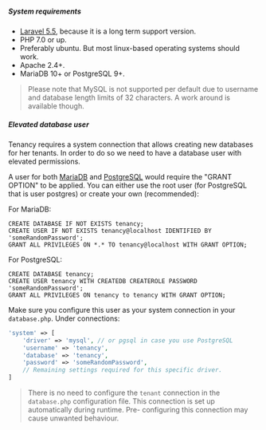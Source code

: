 ##### System requirements

- [Laravel 5.5](https://laravel.com/docs/5.5), because it is a long term support version.
- PHP 7.0 or up.
- Preferably ubuntu. But most linux-based operating systems should work.
- Apache 2.4+.
- MariaDB 10+ or PostgreSQL 9+.

> Please note that MySQL is not supported per default due to username and database length limits
of 32 characters. A work around is available though.

##### Elevated database user

Tenancy requires a system connection that allows creating new databases for her
tenants. In order to do so we need to have a database user with elevated
permissions.

A user for both [MariaDB][1] and [PostgreSQL][2] would require the "GRANT OPTION" to be
applied. You can either use the root user (for PostgreSQL that is user postgres) or create
your own (recommended):

For MariaDB:
```mysql
CREATE DATABASE IF NOT EXISTS tenancy;
CREATE USER IF NOT EXISTS tenancy@localhost IDENTIFIED BY 'someRandomPassword';
GRANT ALL PRIVILEGES ON *.* TO tenancy@localhost WITH GRANT OPTION;
```

For PostgreSQL:
```postgresql
CREATE DATABASE tenancy;
CREATE USER tenancy WITH CREATEDB CREATEROLE PASSWORD 'someRandomPassword';
GRANT ALL PRIVILEGES ON tenancy to tenancy WITH GRANT OPTION;
```

Make sure you configure this user as your system connection in your `database.php`.
Under connections:

```php
'system' => [
    'driver' => 'mysql', // or pgsql in case you use PostgreSQL
    'username' => 'tenancy',
    'database' => 'tenancy',
    'password' => 'someRandomPassword',
    // Remaining settings required for this specific driver.
]
```

> There is no need to configure the `tenant` connection in the `database.php`
configuration file. This connection is set up automatically during runtime. Pre-
configuring this connection may cause unwanted behaviour.

[1]: https://mariadb.com/kb/en/library/grant/#the-grant-option-privilege
[2]: https://www.postgresql.org/docs/9.6/static/sql-grant.html
